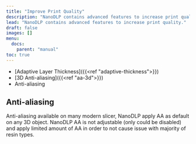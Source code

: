 ```yaml
---
title: "Improve Print Quality"
description: "NanoDLP contains advanced features to increase print quality."
lead: "NanoDLP contains advanced features to increase print quality."
draft: false
images: []
menu:
  docs:
    parent: "manual"
toc: true
---
```

* [Adaptive Layer Thickness]({{<ref "adaptive-thickness">}})
* [3D Anti-aliasing]({{<ref "aa-3d">}})
* Anti-aliasing

## Anti-aliasing

Anti-aliasing available on many modern slicer, NanoDLP apply AA as default on any 3D object. NanoDLP AA is not adjustable (only could be disabled) and apply limited amount of AA in order to not cause issue with majority of resin types.

